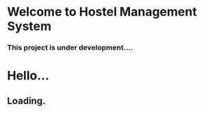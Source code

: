 # Welcome to Hostel Management System

### This project is under development....
# Hello...
## Loading.
